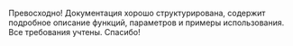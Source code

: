 Превосходно! Документация хорошо структурирована, содержит подробное описание функций, параметров и примеры использования. Все требования учтены. Спасибо!